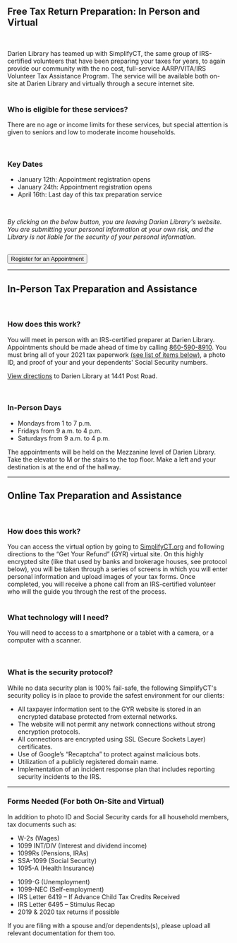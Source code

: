 <div class="row">
<div class="col-md-10 col-md-offset-1">

## Free Tax Return Preparation: In Person and Virtual
<br />
<div class="row">
<div class="col-md-6">

Darien Library has teamed up with SimplifyCT, the same group of IRS-certified volunteers that have been preparing your taxes for years, to again provide our community with the no cost, full-service AARP/VITA/IRS Volunteer Tax Assistance Program. The service will be available both on-site at Darien Library and virtually through a secure internet site.
<br />
<br />

### Who is eligible for these services?
There are no age or income limits for these services, but special attention is given to seniors and low to moderate income households.

<!-- An easy-to-use virtual filing system allows you to work with IRS-certified tax preparers from the comfort of your home. Please see VITA's <a href="#Security">security protocol</a> and/or [watch a video](http://dar.to/35nkjju "watch a video") that explains their processes.-->
<br />

</div>
<div class="col-md-6">

### Key Dates
* January 12th: Appointment registration opens
* January 24th: Appointment registration opens
* April 16th: Last day of this tax preparation service
<br />

_By clicking on the below button, you are leaving Darien Library's website. You are submitting your personal information at your own risk, and the Library is not liable for the security of your personal information._
<br />
<br />

<a href="https://dar.to/3Gha4xI"><button class="btn-u btn-u-lg btn-u-dark-blue btn-block" type="button">Register for an Appointment</button></a>

</div>
</div>

<hr />

## In-Person Tax Preparation and Assistance
<br />

<div class="row">
<div class="col-md-6">

<h3>How does this work?</h3>
<p>You will meet in person with an IRS-certified preparer at Darien Library. Appointments should be made ahead of time by calling <a href="tel:8605908910">860-590-8910</a>. You must bring all of your 2021 tax paperwork <a href="#docs">(see list of items below)</a>, a photo ID, and proof of your and your dependents' Social Security numbers.

<p><a href="http://dar.to/2vLm4Ty">View directions</a> to Darien Library at 1441 Post Road.</p>
<br />

</div>
<div class="col-md-6">

### In-Person Days
* Mondays from 1 to 7 p.m.
* Fridays from 9 a.m. to 4 p.m.
* Saturdays from 9 a.m. to 4 p.m.

The appointments will be held on the Mezzanine level of Darien Library. Take the elevator to M or the stairs to the top floor. Make a left and your destination is at the end of the hallway.
<br />

</div>
</div>
<hr />

## Online Tax Preparation and Assistance
<br />

<div class="row">
<div class="col-md-6">

### How does this work?
You can access the virtual option by going to [SimplifyCT.org](https://dar.to/3Gha4xI "SimplifyCT.org") and following directions to the “Get Your Refund” (GYR) virtual site. On this highly encrypted site (like that used by banks and brokerage houses, see protocol below), you will be taken through a series of screens in which you will enter personal information and upload images of your tax forms. Once completed, you will receive a phone call from an IRS-certified volunteer who will the guide you through the rest of the process.
<br />
<br />

### What technology will I need?
You will need to access to a smartphone or a tablet with a camera, or a computer with a scanner.

<!-- ### Who is eligible for Virtual VITA?
At this time, VITA are able to assist people who are filing their current-year 2021 taxes as well as back taxes for the three prior years (2020, 2019 and 2018). In addition, they can amend returns for all 4 tax years. -->
<br />

</div>
<div class="col-md-6">

<a name="Security"></a>

### What is the security protocol?
While no data security plan is 100% fail-safe, the following SimplifyCT's security policy is in place to provide the safest environment for our clients:

* All taxpayer information sent to the GYR website is stored in an encrypted database protected from external networks.
* The website will not permit any network connections without strong encryption protocols.
* All connections are encrypted using SSL (Secure Sockets Layer) certificates.
* Use of Google’s “Recaptcha” to protect against malicious bots.
* Utilization of a publicly registered domain name.
* Implementation of an incident response plan that includes reporting security incidents to the IRS.
</div>
</div>
<hr />

<a name="docs"></a>

### Forms Needed (For both On-Site and Virtual)
In addition to photo ID and Social Security cards for all household members, tax documents such as:

<div class="row">
<div class="col-md-6">

* W-2s (Wages) 
* 1099 INT/DIV (Interest and dividend income)
* 1099Rs (Pensions, IRAs)
* SSA-1099 (Social Security)
* 1095-A (Health Insurance)

</div>
<div class="col-md-6">

* 1099-G (Unemployment)
* 1099-NEC (Self-employment)
* IRS Letter 6419 – If Advance Child Tax Credits Received
* IRS Letter 6495 – Stimulus Recap
* 2019 & 2020 tax returns if possible
</div>
</div>

If you are filing with a spouse and/or dependents(s), please upload all relevant documentation for them too. 
<br />
<br />

<!-- **How much time will the process take?**<br />
Please give yourself at least 30 minutes to complete the survey, depending on your comfort with technology.

After that a preparer and reviewer could take up to an hour with you depending upon the complexity of the return.
<br />
<br />

**What will I need for my phone appointment?**<br />
All relevant tax forms and receipts for 2021, as well as the Social Security cards of yourself, your spouse, and any dependents. If you think you’ll receive a refund, please also have your bank account information on hand.
<br /> -->

</div>
</div>